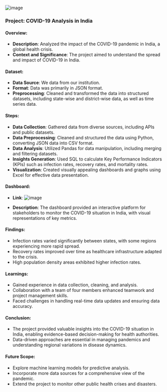 ![image](https://github.com/Akhyata/covid_19_analysis_in_india/assets/143725909/bad1d7f5-2806-4b62-853b-cac4a92bf879)

### Project: COVID-19 Analysis in India

#### Overview:
- **Description**: Analyzed the impact of the COVID-19 pandemic in India, a global health crisis.
- **Context and Significance**: The project aimed to understand the spread and impact of COVID-19 in India.

#### Dataset:
- **Data Source**: We  data from our institution.
- **Format**: Data was primarily in JSON format.
- **Preprocessing**: Cleaned and transformed the data into structured datasets, including state-wise and district-wise data, as well as time series data.

#### Steps:
- **Data Collection**: Gathered data from diverse sources, including APIs and public datasets.
- **Data Preprocessing**: Cleaned and structured the data using Python, converting JSON data into CSV format.
- **Data Analysis**: Utilized Pandas for data manipulation, including merging and filtering datasets.
- **Insights Generation**: Used SQL to calculate Key Performance Indicators (KPIs) such as infection rates, recovery rates, and mortality rates.
- **Visualization**: Created visually appealing dashboards and graphs using Excel for effective data presentation.

#### Dashboard:
- **Link**: ![image](https://github.com/Akhyata/covid_19_analysis_in_india/assets/143725909/c1bb0332-1f5d-4c20-87c1-328eacc4e42b)

- **Description**: The dashboard provided an interactive platform for stakeholders to monitor the COVID-19 situation in India, with visual representations of key metrics.

#### Findings:
- Infection rates varied significantly between states, with some regions experiencing more rapid spread.
- Recovery rates improved over time as healthcare infrastructure adapted to the crisis.
- High population density areas exhibited higher infection rates.

#### Learnings:
- Gained experience in data collection, cleaning, and analysis.
- Collaboration with a team of four members enhanced teamwork and project management skills.
- Faced challenges in handling real-time data updates and ensuring data accuracy.

#### Conclusion:
- The project provided valuable insights into the COVID-19 situation in India, enabling evidence-based decision-making for health authorities.
- Data-driven approaches are essential in managing pandemics and understanding regional variations in disease dynamics.

#### Future Scope:
- Explore machine learning models for predictive analysis.
- Incorporate more data sources for a comprehensive view of the pandemic.
- Extend the project to monitor other public health crises and disasters.

